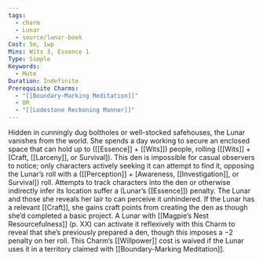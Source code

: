 ```yaml
---
tags:
  - charm
  - Lunar
  - source/lunar-book
Cost: 5m, 1wp
Mins: Wits 3, Essence 1
Type: Simple
Keywords:
  - Mute
Duration: Indefinite
Prerequisite Charms:
  - "[[Boundary-Marking Meditation]]"
  - OR
  - "[[Lodestone Reckoning Manner]]"
---
```

Hidden in cunningly dug boltholes or well-stocked safehouses, the Lunar vanishes from the world. She spends a day working to secure an enclosed space that can hold up to ([[Essence]] + [[Wits]]) people, rolling ([[Wits]] + [Craft, [[Larceny]], or Survival]). This den is impossible for casual observers to notice; only characters actively seeking it can attempt to find it, opposing the Lunar’s roll with a ([[Perception]] + [Awareness, [[Investigation]], or Survival]) roll. Attempts to track characters into the den or otherwise indirectly infer its location suffer a (Lunar’s [[Essence]]) penalty. The Lunar and those she reveals her lair to can perceive it unhindered. If the Lunar has a relevant [[Craft]], she gains craft points from creating the den as though she’d completed a basic project. A Lunar with [[Magpie’s Nest Resourcefulness]] (p. XX) can activate it reflexively with this Charm to reveal that she’s previously prepared a den, though this imposes a −2 penalty on her roll. This Charm’s [[Willpower]] cost is waived if the Lunar uses it in a territory claimed with [[Boundary-Marking Meditation]].